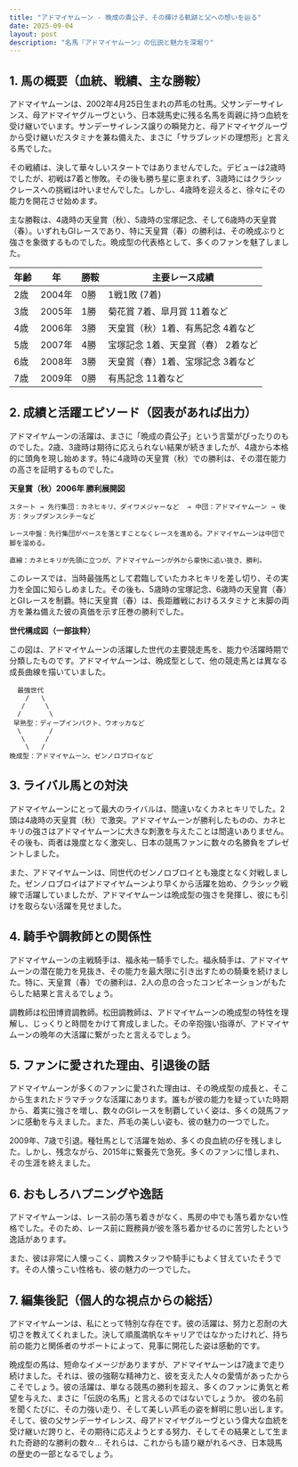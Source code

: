 ```yaml
---
title: "アドマイヤムーン - 晩成の貴公子、その輝ける軌跡と父への想いを辿る"
date: 2025-09-04
layout: post
description: "名馬『アドマイヤムーン』の伝説と魅力を深堀り"
---
```


## 1. 馬の概要（血統、戦績、主な勝鞍）

アドマイヤムーンは、2002年4月25日生まれの芦毛の牡馬。父サンデーサイレンス、母アドマイヤグルーヴという、日本競馬史に残る名馬を両親に持つ血統を受け継いでいます。サンデーサイレンス譲りの瞬発力と、母アドマイヤグルーヴから受け継いだスタミナを兼ね備えた、まさに「サラブレッドの理想形」と言える馬でした。

その戦績は、決して華々しいスタートではありませんでした。デビューは2歳時でしたが、初戦は7着と惨敗。その後も勝ち星に恵まれず、3歳時にはクラシックレースへの挑戦は叶いませんでした。しかし、4歳時を迎えると、徐々にその能力を開花させ始めます。

主な勝鞍は、4歳時の天皇賞（秋）、5歳時の宝塚記念、そして6歳時の天皇賞（春）。いずれもGIレースであり、特に天皇賞（春）の勝利は、その晩成ぶりと強さを象徴するものでした。晩成型の代表格として、多くのファンを魅了しました。

| 年齢 | 年 | 勝鞍 | 主要レース成績 |
|---|---|---|---|
| 2歳 | 2004年 | 0勝 | 1戦1敗 (7着) |
| 3歳 | 2005年 | 1勝 | 菊花賞 7着、皐月賞 11着など |
| 4歳 | 2006年 | 3勝 | 天皇賞（秋）1着、有馬記念 4着など |
| 5歳 | 2007年 | 4勝 | 宝塚記念 1着、天皇賞（春） 2着など |
| 6歳 | 2008年 | 3勝 | 天皇賞（春）1着、宝塚記念 3着など |
| 7歳 | 2009年 | 0勝 | 有馬記念 11着など |


## 2. 成績と活躍エピソード（図表があれば出力）

アドマイヤムーンの活躍は、まさに「晩成の貴公子」という言葉がぴったりのものでした。2歳、3歳時は期待に応えられない結果が続きましたが、4歳から本格的に頭角を現し始めます。特に4歳時の天皇賞（秋）での勝利は、その潜在能力の高さを証明するものでした。

**天皇賞（秋）2006年 勝利展開図**

```
スタート → 先行集団：カネヒキリ、ダイワメジャーなど  → 中団：アドマイヤムーン → 後方：タップダンスシチーなど

レース中盤：先行集団がペースを落とすことなくレースを進める。アドマイヤムーンは中団で脚を溜める。

直線：カネヒキリが先頭に立つが、アドマイヤムーンが外から豪快に追い抜き、勝利。
```

このレースでは、当時最強馬として君臨していたカネヒキリを差し切り、その実力を全国に知らしめました。その後も、5歳時の宝塚記念、6歳時の天皇賞（春）とGIレースを制覇。特に天皇賞（春）は、長距離戦におけるスタミナと末脚の両方を兼ね備えた彼の真価を示す圧巻の勝利でした。


**世代構成図（一部抜粋）**

この図は、アドマイヤムーンの活躍した世代の主要競走馬を、能力や活躍時期で分類したものです。アドマイヤムーンは、晩成型として、他の競走馬とは異なる成長曲線を描いていました。

```
  最強世代
    /   \
   /     \
  /       \
 早熟型：ディープインパクト、ウオッカなど
  \       /
   \     /
    \   /
晩成型：アドマイヤムーン、ゼンノロブロイなど
```


## 3. ライバル馬との対決

アドマイヤムーンにとって最大のライバルは、間違いなくカネヒキリでした。2頭は4歳時の天皇賞（秋）で激突。アドマイヤムーンが勝利したものの、カネヒキリの強さはアドマイヤムーンに大きな刺激を与えたことは間違いありません。その後も、両者は幾度となく激突し、日本の競馬ファンに数々の名勝負をプレゼントしました。

また、アドマイヤムーンは、同世代のゼンノロブロイとも幾度となく対戦しました。ゼンノロブロイはアドマイヤムーンより早くから活躍を始め、クラシック戦線で活躍していましたが、アドマイヤムーンは晩成型の強さを発揮し、彼にも引けを取らない活躍を見せました。


## 4. 騎手や調教師との関係性

アドマイヤムーンの主戦騎手は、福永祐一騎手でした。福永騎手は、アドマイヤムーンの潜在能力を見抜き、その能力を最大限に引き出すための騎乗を続けました。特に、天皇賞（春）での勝利は、2人の息の合ったコンビネーションがもたらした結果と言えるでしょう。

調教師は松田博資調教師。松田調教師は、アドマイヤムーンの晩成型の特性を理解し、じっくりと時間をかけて育成しました。その辛抱強い指導が、アドマイヤムーンの晩年の大活躍に繋がったと言えるでしょう。


## 5. ファンに愛された理由、引退後の話

アドマイヤムーンが多くのファンに愛された理由は、その晩成型の成長と、そこから生まれたドラマチックな活躍にあります。誰もが彼の能力を疑っていた時期から、着実に強さを増し、数々のGIレースを制覇していく姿は、多くの競馬ファンに感動を与えました。また、芦毛の美しい姿も、彼の魅力の一つでした。

2009年、7歳で引退。種牡馬として活躍を始め、多くの良血統の仔を残しました。しかし、残念ながら、2015年に繋養先で急死。多くのファンに惜しまれ、その生涯を終えました。


## 6. おもしろハプニングや逸話

アドマイヤムーンは、レース前の落ち着きがなく、馬房の中でも落ち着かない性格でした。そのため、レース前に厩務員が彼を落ち着かせるのに苦労したという逸話があります。

また、彼は非常に人懐っこく、調教スタッフや騎手にもよく甘えていたそうです。その人懐っこい性格も、彼の魅力の一つでした。


## 7. 編集後記（個人的な視点からの総括）

アドマイヤムーンは、私にとって特別な存在です。彼の活躍は、努力と忍耐の大切さを教えてくれました。決して順風満帆なキャリアではなかったけれど、持ち前の能力と関係者のサポートによって、見事に開花した姿は感動的です。

晩成型の馬は、短命なイメージがありますが、アドマイヤムーンは7歳まで走り続けました。それは、彼の強靭な精神力と、彼を支えた人々の愛情があったからこそでしょう。彼の活躍は、単なる競馬の勝利を超え、多くのファンに勇気と希望を与えた、まさに「伝説の名馬」と言えるのではないでしょうか。  彼の名前を聞くたびに、その力強い走り、そして美しい芦毛の姿を鮮明に思い出します。  そして、彼の父サンデーサイレンス、母アドマイヤグルーヴという偉大な血統を受け継いだ誇りと、その期待に応えようとする努力、そしてその結果として生まれた奇跡的な勝利の数々…  それらは、これからも語り継がれるべき、日本競馬の歴史の一部となるでしょう。
